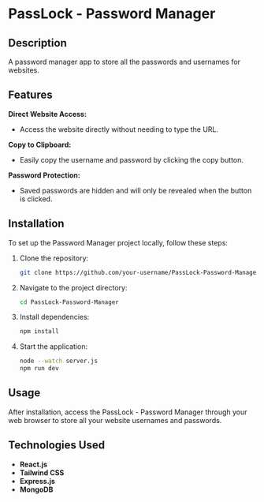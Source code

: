 # PassLock - Password Manager

## Description

A password manager app to store all the passwords and usernames for websites.

## Features

**Direct Website Access:**
  - Access the website directly without needing to type the URL.

**Copy to Clipboard:**
  - Easily copy the username and password by clicking the copy button.

**Password Protection:**
  - Saved passwords are hidden and will only be revealed when the button is clicked.

## Installation

To set up the Password Manager project locally, follow these steps:

1. Clone the repository:
   ```bash
   git clone https://github.com/your-username/PassLock-Password-Manager.git

2. Navigate to the project directory:
   ```bash
   cd PassLock-Password-Manager

3. Install dependencies:
   ```bash
   npm install

4. Start the application:
   ```bash
   node --watch server.js
   npm run dev

## Usage

After installation, access the PassLock - Password Manager through your web browser to store all your website usernames and passwords.

## Technologies Used

- **React.js**
- **Tailwind CSS**
- **Express.js**
- **MongoDB**


